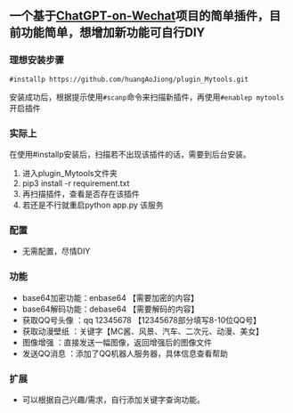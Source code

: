 ## 一个基于[ChatGPT-on-Wechat](https://github.com/zhayujie/chatgpt-on-wechat)**项目的简单插件，目前功能简单，想增加新功能可自行DIY**

### 理想安装步骤


```
#installp https://github.com/huangAoJiong/plugin_Mytools.git
```

安装成功后，根据提示使用`#scanp`命令来扫描新插件，再使用`#enablep mytools`开启插件

### 实际上

在使用#installp安装后，扫描若不出现该插件的话，需要到后台安装。

1. 进入plugin_Mytools文件夹
2. pip3 install -r requirement.txt
3. 再扫描插件，查看是否存在该插件
4. 若还是不行就重启python app.py 该服务


### 配置
* 无需配置，尽情DIY

### 功能
* base64加密功能：enbase64 【需要加密的内容】
* base64解码功能：debase64 【需要解码的内容】
* 获取QQ号头像   ：qq 12345678 【12345678部分填写8-10位QQ号】
* 获取动漫壁纸     ：关键字【MC酱、风景、汽车、二次元、动漫、美女】
* 图像增强             ：直接发送一幅图像，返回增强后的图像文件
* 发送QQ消息       ：添加了QQ机器人服务器，具体信息查看帮助



### 扩展
* 可以根据自己兴趣/需求，自行添加关键字查询功能。

